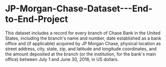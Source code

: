 # JP-Morgan-Chase-Dataset---End-to-End-Project
This dataset includes a record for every branch of Chase Bank in the United States,  including the branch's name and number, date established as a bank office and (if applicable)  acquired by JP Morgan Chase, physical location as street address, city, state, zip, and latitude  and longitude coordinates, and the amount deposited at the branch (or the institution, for the  bank's main office) between July 1 and June 30, 2016, in US dollars.
